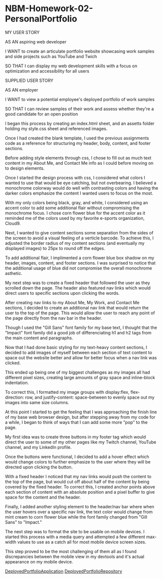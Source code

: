 # NBM-Homework-02-PersonalPortfolio

MY USER STORY


AS AN aspiring web developer

I WANT to create an articulate portfolio website showcasing work samples and side projects such as YouTube and Twich

SO THAT I can display my web development skills with a focus on optimization and accessibility for all users

SUPPLIED USER STORY

AS AN employer

I WANT to view a potential employee's deployed portfolio of work samples

SO THAT I can review samples of their work and assess whether they're a good candidate for an open position



I began this process by creating an index.html sheet, and an assetts folder holding my style.css sheet and referenced images.

Once I had created the blank template, I used the previous assignments code as a reference for structuring my header, body, content, and footer sections.

Before adding style elements through css, I chose to fill out as much text content in my About Me, and Contact Me info as I could before moving on to design elements.

Once I started the design process with css, I considered what colors I wanted to use that would be eye catching, but not overbearing. I believed a monochrome colorway would do well with contrasting colors and having the darker colors emphasize the content I wanted users to focus on the most. 

With my only colors being black, gray, and white, I considered using an accent color to add some additional flair without compromising the monochrome focus. I chose corn flower blue for the accent color as it reminded me of the colors used by my favorite e-sports organization, Cloud9.

Next, I wanted to give content sections some separation from the sides of the screen to avoid a visual feeling of a verticle barcode. To achieve this, I adjusted the border radius of my content sections (and eventually my displayed images) to 25px to round off the edges. 

To add additional flair, I implimented a corn flower blue box shadow on my header, images, content, and footer sections. I was surprised to notice that the additional usage of blue did not compromise the overall monochrome asthetic. 

My next step was to create a fixed header that followed the user as they scrolled down the page. The header also featured nav links which would direct users to specific sections upon clicking the words. 

After creating nav links to my About Me, My Work, and Contact Me sections, I decided to create an additional nav link that would return the user to the top of the page. This would allow the user to reach any point of the page directly from the nav bar in the header. 

Though I used the "Gill Sans" font family for my base text, I thought that the "Impact" font family did a good job of differenciating h1 and h2 tags from the main content and paragraphs.

Now that I had done basic styling for my text-heavy content sections, I decided to add images of myself between each section of text content to space out the website better and allow for better focus when a nav link was clicked. 

This ended up being one of my biggest challenges as my images all had different pixel sizes, creating large amounts of gray space and inline-block indentation. 

To correct this, I formatted my image groups with display:flex, flex-direction: row, and justify-content: space-between to evenly space out my images into same size columns. 

At this point I started to get the feeling that I was approaching the finish line of my base web browser design, but after stepping away from my code for a while, I began to think of ways that I can add some more "pop" to the page.

My first idea was to create three buttons in my footer tag which would direct the user to some of my other pages like my Twitch channel, YouTube channel, and my LinkedIn profile. 

Once the buttons were functional, I decided to add a hover effect which would change colors to further emphasize to the user where they will be directed upon clicking the button. 

With a fixed header I noticed that my nav links would push the content to the top of the page, but would cut off about half of the content by being covered by the fixed header. To correct this, I created anchor points above each section of content with an absolute position and a pixel buffer to give space for the content and the header.

Finally, I added another styling element to the header/nav bar where when the user hovers over a specific nav link, the text color would change from mint cream to corn flower blue while the font family changed from "Gill Sans" to "Impact."

The next step was to format the site to be usable on mobile devices. I started this process with a media query and attempted a few different max-width values to use as a catch all for most mobile device screen sizes. 

This step proved to be the most challenging of them all as I found discrepancies between the mobile view in my devtools and it's actual appearance on my mobile device. 



[DeployedPortfolioApplication](https://nathanmilburn.github.io/NBM-Homework-02-PersonalPortfolio/)
[DeployedPortfolioRepository](https://github.com/NathanMilburn/NBM-Homework-02-PersonalPortfolio.git)